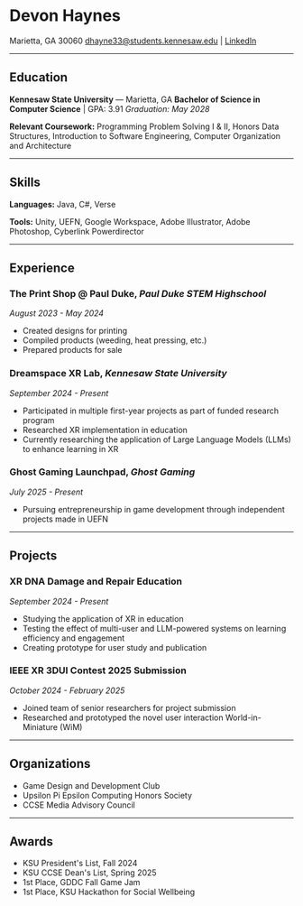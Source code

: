 # Devon Haynes

Marietta, GA 30060
dhayne33@students.kennesaw.edu | [LinkedIn](https://www.linkedin.com/in/devon-haynes-99515630b/)

---

## Education
**Kennesaw State University** — Marietta, GA
**Bachelor of Science in Computer Science** | GPA: 3.91
_Graduation: May 2028_

**Relevant Coursework:** Programming Problem Solving I & II, Honors Data Structures, Introduction to Software Engineering, Computer Organization and Architecture

---

## Skills
**Languages:** Java, C#, Verse

**Tools:**  Unity, UEFN, Google Workspace, Adobe Illustrator, Adobe Photoshop, Cyberlink Powerdirector


---

## Experience

### The Print Shop @ Paul Duke, _Paul Duke STEM Highschool_
_August 2023 - May 2024_
- Created designs for printing
- Compiled products (weeding, heat pressing, etc.)
- Prepared products for sale

### Dreamspace XR Lab, _Kennesaw State University_
_September 2024 - Present_
- Participated in multiple first-year projects as part of funded research program
- Researched XR implementation in education
- Currently researching the application of Large Language Models (LLMs) to enhance learning in XR

### Ghost Gaming Launchpad, _Ghost Gaming_
_July 2025 - Present_
- Pursuing entrepreneurship in game development through independent projects made in UEFN

---

## Projects

### XR DNA Damage and Repair Education
_September 2024 - Present_
- Studying the application of XR in education
- Testing the effect of multi-user and LLM-powered systems on learning efficiency and engagement
- Creating prototype for user study and publication

### IEEE XR 3DUI Contest 2025 Submission
_October 2024 - February 2025_
- Joined team of senior researchers for project submission
- Researched and prototyped the novel user interaction World-in-Miniature (WiM)

---

## Organizations
- Game Design and Development Club
- Upsilon Pi Epsilon Computing Honors Society
- CCSE Media Advisory Council

---

## Awards
- KSU President's List, Fall 2024
- KSU CCSE Dean's List, Spring 2025
- 1st Place, GDDC Fall Game Jam
- 1st Place, KSU Hackathon for Social Wellbeing
